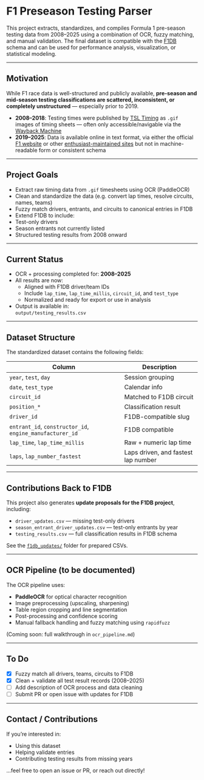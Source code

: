 # F1 Preseason Testing Parser

This project extracts, standardizes, and compiles Formula 1 pre-season testing data from 2008–2025 using a combination of OCR, fuzzy matching, and manual validation. The final dataset is compatible with the [F1DB](https://github.com/f1db/f1db/tree/main) schema and can be used for performance analysis, visualization, or statistical modeling.

---

## Motivation

While F1 race data is well-structured and publicly available, **pre-season and mid-season testing classifications are scattered, inconsistent, or completely unstructured** — especially prior to 2019.

- **2008–2018**: Testing times were published by [TSL Timing](https://www.tsl-timing.com/event/191489) as `.gif` images of timing sheets — often only accessible/navigable via the [Wayback Machine](https://web.archive.org/)
- **2019–2025**: Data is available online in text format, via either the official [F1 website](https://www.formula1.com/en/latest/article/f1-pre-season-testing-vettel-heads-sainz-at-the-end-of-day-1.2JJU5sSZJ2MC4w0HzkYVhK) or other [enthusiast-maintained sites](https://f1.fandom.com/wiki/2019_Barcelona_Test_1) but not in machine-readable form or consistent schema

---

## Project Goals

-  Extract raw timing data from `.gif` timesheets using OCR (PaddleOCR)
-  Clean and standardize the data (e.g. convert lap times, resolve circuits, names, teams)
-  Fuzzy match drivers, entrants, and circuits to canonical entries in F1DB
-  Extend F1DB to include:
  - Test-only drivers
  - Season entrants not currently listed
  - Structured testing results from 2008 onward

---

## Current Status

- OCR + processing completed for: **2008–2025**
- All results are now:
  - Aligned with F1DB driver/team IDs
  - Include `lap_time`, `lap_time_millis`, `circuit_id`, and `test_type`
  - Normalized and ready for export or use in analysis
- Output is available in:  
  `output/testing_results.csv`

---

## Dataset Structure

The standardized dataset contains the following fields:

| Column                  | Description |
|-------------------------|-------------|
| `year`, `test`, `day`   | Session grouping |
| `date`, `test_type`     | Calendar info |
| `circuit_id`            | Matched to F1DB circuit |
| `position_*`            | Classification result |
| `driver_id`             | F1DB-compatible slug |
| `entrant_id`, `constructor_id`, `engine_manufacturer_id` | F1DB compatible |
| `lap_time`, `lap_time_millis` | Raw + numeric lap time |
| `laps`, `lap_number_fastest` | Laps driven, and fastest lap number |

---

## Contributions Back to F1DB

This project also generates **update proposals for the F1DB project**, including:

- `driver_updates.csv` — missing test-only drivers
- `season_entrant_driver_updates.csv` — test-only entrants by year
- `testing_results.csv` — full classification results in F1DB schema

See the [`f1db_updates/`](./f1db_updates/) folder for prepared CSVs.

---

## OCR Pipeline (to be documented)

The OCR pipeline uses:

- **PaddleOCR** for optical character recognition
- Image preprocessing (upscaling, sharpening)
- Table region cropping and line segmentation
- Post-processing and confidence scoring
- Manual fallback handling and fuzzy matching using `rapidfuzz`

(Coming soon: full walkthrough in `ocr_pipeline.md`)

---

## To Do

- [x] Fuzzy match all drivers, teams, circuits to F1DB
- [x] Clean + validate all test result records (2008–2025)
- [ ] Add description of OCR process and data cleaning
- [ ] Submit PR or open issue with updates for F1DB

---

## Contact / Contributions

If you’re interested in:
- Using this dataset
- Helping validate entries
- Contributing testing results from missing years

...feel free to open an issue or PR, or reach out directly!

